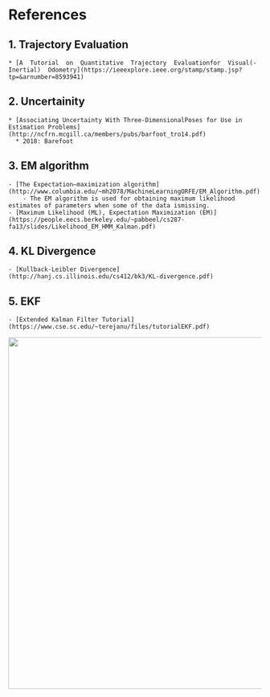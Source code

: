 # References



<!---
Started to write on Sep 2 2021
Zahra
-->

## 1. Trajectory Evaluation
    * [A  Tutorial  on  Quantitative  Trajectory  Evaluationfor  Visual(-Inertial)  Odometry](https://ieeexplore.ieee.org/stamp/stamp.jsp?tp=&arnumber=8593941)
## 2. Uncertainity
    * [Associating Uncertainty With Three-DimensionalPoses for Use in Estimation Problems](http://ncfrn.mcgill.ca/members/pubs/barfoot_tro14.pdf)
      * 2018: Barefoot
## 3. EM algorithm
    - [The Expectation–maximization algorithm](http://www.columbia.edu/~mh2078/MachineLearningORFE/EM_Algorithm.pdf)
        - The EM algorithm is used for obtaining maximum likelihood estimates of parameters when some of the data ismissing.  
    - [Maximum Likelihood (ML), Expectation Maximization (EM)](https://people.eecs.berkeley.edu/~pabbeel/cs287-fa13/slides/Likelihood_EM_HMM_Kalman.pdf) 
## 4. KL Divergence
    - [Kullback-Leibler Divergence](http://hanj.cs.illinois.edu/cs412/bk3/KL-divergence.pdf)
## 5. EKF
    - [Extended Kalman Filter Tutorial](https://www.cse.sc.edu/~terejanu/files/tutorialEKF.pdf)
    


<img src="" width="700">
      <br/>
      
